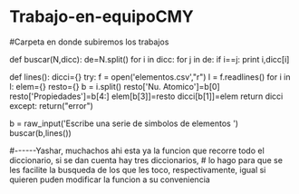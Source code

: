 # Trabajo-en-equipoCMY
#Carpeta en donde subiremos los trabajos


def buscar(N,dicc):
    de=N.split()
    for i in dicc:
        for j in de:
            if i==j:
                print i,dicc[i]

def lines():
    dicci={}
    try:
        f = open('elementos.csv',"r")
        l = f.readlines()
        for i in l:
            elem={}
            resto={}
            b = i.split()
            resto['Nu. Atomico']=b[0]
            resto['Propiedades']=b[4:]
            elem[b[3]]=resto
            dicci[b[1]]=elem
        return dicci
    except:
        return("error")


b = raw_input('Escribe una serie de simbolos de elementos ')
buscar(b,lines())

#------Yashar, muchachos ahi esta ya la funcion que recorre todo el diccionario, si se dan cuenta hay tres diccionarios,      # lo hago para que se les facilite la busqueda de los que les toco, respectivamente, igual si quieren puden modificar la funcion a su conveniencia
